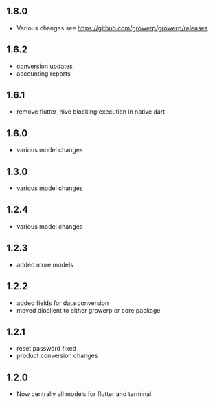 ## 1.8.0
* Various changes see https://github.com/growerp/growerp/releases

## 1.6.2
* conversion updates
* accounting reports

## 1.6.1
* remove flutter_hive blocking execution in native dart

## 1.6.0
* various model changes

## 1.3.0
* various model changes

## 1.2.4
* various model changes

## 1.2.3
* added more models

## 1.2.2
* added fields for data conversion
* moved dioclient to either growerp or core package

## 1.2.1
* reset password fixed
* product conversion changes

## 1.2.0
* Now centrally all models for flutter and terminal.


